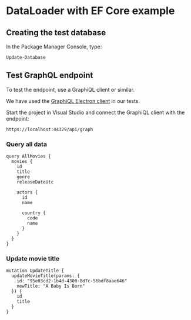 # DataLoader with EF Core example

## Creating the test database

In the Package Manager Console, type:

    Update-Database

## Test GraphQL endpoint

To test the endpoint, use a GraphiQL client or similar.

We have used the [GraphiQL Electron client](https://electronjs.org/apps/graphiql) in our tests.

Start the project in Visual Studio and connect the GraphiQL client with the endpoint:

    https://localhost:44329/api/graph

### Query all data

```
query AllMovies {
  movies {
    id
    title
    genre
    releaseDateUtc
    
    actors {
      id
      name
      
      country {
        code
        name
      }
    }
  }
}
```

### Update movie title

```
mutation UpdateTitle {
  updateMovieTitle(params: {
    id: "95e03cd2-1b4d-4300-8d7c-56bdf8aae646"
    newTitle: "A Baby Is Born"
  }) {
    id
    title
  }
}
```
